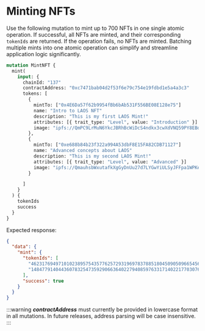 # Minting NFTs

Use the following mutation to mint up to 700 NFTs in one single atomic operation. If successful, all NFTs are minted, and their corresponding `tokenIds` are returned. If the operation fails, no NFTs are minted. Batching multiple mints into one atomic operation can simplify and streamline application logic significantly.

```graphql
mutation MintNFT {
  mint(
    input: {
      chainId: "137"
      contractAddress: "0xc7471bab04d2f53f6e79c754e19fdbd1e5a4a3c3"
      tokens: [
        {
          mintTo: ["0x4E6Da57f62b9954fBb6bAb531F556BE08E128e75"]
          name: "Intro to LAOS NFT"
          description: "This is my first LAOS Mint!"
          attributes: [{ trait_type: "Level", value: "Introduction" }]
          image: "ipfs://QmPC9LrMuN6YkcJBRhBcWiDcS4ndkx3cwXdVNQ59PY8EBq"
        },
        {
          mintTo: ["0xe688b84b23f322a994A53dbF8E15FA82CDB71127"]
          name: "Advanced concepts about LAOS"
          description: "This is my second LAOS Mint!"
          attributes: [{ trait_type: "Level", value: "Advanced" }]
          image: "ipfs://QmauhsbWxutafkXgGyDnUu27d7LYGwYiULSyJFFpa1WPKe"
        }

      ]
    }
  ) {
    tokenIds
    success
  }
}
```

Expected response:

```json
{
  "data": {
    "mint": {
      "tokenIds": [
        "46231769497101023895754357762572931969783788518045090509665456129453327552117",
        "14847791404436078325473592906636402279408597633171402217703076291487718845731"
      ],
      "success": true
    }
  }
}
```
:::warning
_**contractAddress**_ must currently be provided in lowercase format in all mutations. In future releases, address parsing will be case insensitive.
:::